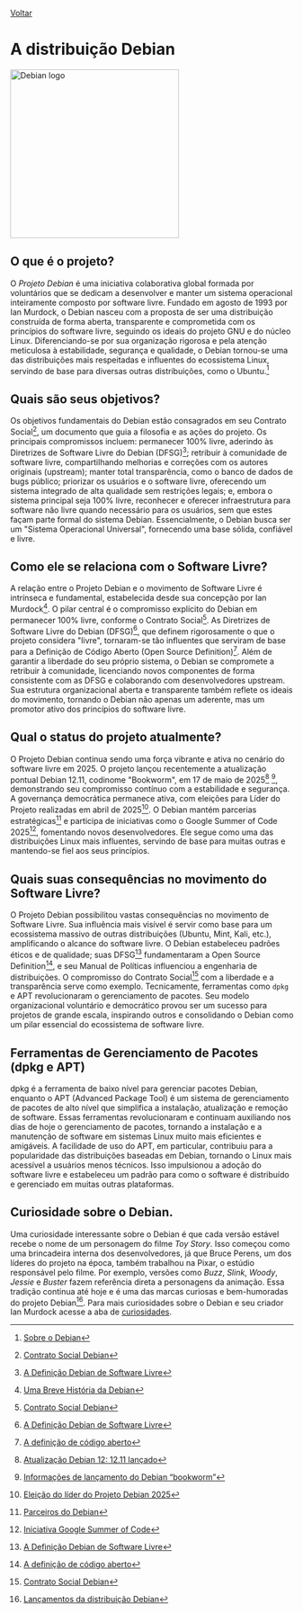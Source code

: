 [Voltar](intro.md)

# A distribuição Debian
<img alt="Debian logo" src=https://images.icon-icons.com/2699/PNG/512/debian_logo_icon_168290.png width="300px" height="auto">

## O que é o projeto?
O *Projeto Debian* é uma iniciativa colaborativa global formada por voluntários que se dedicam a desenvolver e manter um sistema operacional inteiramente composto por software livre. Fundado em agosto de 1993 por Ian Murdock, o Debian nasceu com a proposta de ser uma distribuição construída de forma aberta, transparente e comprometida com os princípios do software livre, seguindo os ideais do projeto GNU e do núcleo Linux. Diferenciando-se por sua organização rigorosa e pela atenção meticulosa à estabilidade, segurança e qualidade, o Debian tornou-se uma das distribuições mais respeitadas e influentes do ecossistema Linux, servindo de base para diversas outras distribuições, como o Ubuntu.[^1]

## Quais são seus objetivos?
Os objetivos fundamentais do Debian estão consagrados em seu Contrato Social[^2], um documento que guia a filosofia e as ações do projeto. Os principais compromissos incluem: permanecer 100% livre, aderindo às Diretrizes de Software Livre do Debian (DFSG)[^3]; retribuir à comunidade de software livre, compartilhando melhorias e correções com os autores originais (upstream); manter total transparência, como o banco de dados de bugs público; priorizar os usuários e o software livre, oferecendo um sistema integrado de alta qualidade sem restrições legais; e, embora o sistema principal seja 100% livre, reconhecer e oferecer infraestrutura para software não livre quando necessário para os usuários, sem que estes façam parte formal do sistema Debian. Essencialmente, o Debian busca ser um "Sistema Operacional Universal", fornecendo uma base sólida, confiável e livre.

## Como ele se relaciona com o Software Livre?
A relação entre o Projeto Debian e o movimento de Software Livre é intrínseca e fundamental, estabelecida desde sua concepção por Ian Murdock[^4]. O pilar central é o compromisso explícito do Debian em permanecer 100% livre, conforme o Contrato Social[^2]. As Diretrizes de Software Livre do Debian (DFSG)[^3], que definem rigorosamente o que o projeto considera "livre", tornaram-se tão influentes que serviram de base para a Definição de Código Aberto (Open Source Definition)[^5]. Além de garantir a liberdade do seu próprio sistema, o Debian se compromete a retribuir à comunidade, licenciando novos componentes de forma consistente com as DFSG e colaborando com desenvolvedores upstream. Sua estrutura organizacional aberta e transparente também reflete os ideais do movimento, tornando o Debian não apenas um aderente, mas um promotor ativo dos princípios do software livre.

## Qual o status do projeto atualmente?
O Projeto Debian continua sendo uma força vibrante e ativa no cenário do software livre em 2025. O projeto lançou recentemente a atualização pontual Debian 12.11, codinome "Bookworm", em 17 de maio de 2025[^6] [^7], demonstrando seu compromisso contínuo com a estabilidade e segurança. A governança democrática permanece ativa, com eleições para Líder do Projeto realizadas em abril de 2025[^8]. O Debian mantém parcerias estratégicas[^9] e participa de iniciativas como o Google Summer of Code 2025[^10], fomentando novos desenvolvedores. Ele segue como uma das distribuições Linux mais influentes, servindo de base para muitas outras e mantendo-se fiel aos seus princípios.

## Quais suas consequências no movimento do Software Livre?
O Projeto Debian possibilitou vastas consequências no movimento de Software Livre. Sua influência mais visível é servir como base para um ecossistema massivo de outras distribuições (Ubuntu, Mint, Kali, etc.), amplificando o alcance do software livre. O Debian estabeleceu padrões éticos e de qualidade; suas DFSG[^3] fundamentaram a Open Source Definition[^5], e seu Manual de Políticas influenciou a engenharia de distribuições. O compromisso do Contrato Social[^2] com a liberdade e a transparência serve como exemplo. Tecnicamente, ferramentas como `dpkg` e APT revolucionaram o gerenciamento de pacotes. Seu modelo organizacional voluntário e democrático provou ser um sucesso para projetos de grande escala, inspirando outros e consolidando o Debian como um pilar essencial do ecossistema de software livre.

## Ferramentas de Gerenciamento de Pacotes (dpkg e APT)
dpkg é a ferramenta de baixo nível para gerenciar pacotes Debian, enquanto o APT (Advanced Package Tool) é um sistema de gerenciamento de pacotes de alto nível que simplifica a instalação, atualização e remoção de software. Essas ferramentas revolucionaram e continuam auxiliando nos dias de hoje o gerenciamento de pacotes, tornando a instalação e a manutenção de software em sistemas Linux muito mais eficientes e amigáveis. A facilidade de uso do APT, em particular, contribuiu para a popularidade das distribuições baseadas em Debian, tornando o Linux mais acessível a usuários menos técnicos. Isso impulsionou a adoção do software livre e estabeleceu um padrão para como o software é distribuído e gerenciado em muitas outras plataformas.

## Curiosidade sobre o Debian.
Uma curiosidade interessante sobre o Debian é que cada versão estável recebe o nome de um personagem do filme *Toy Story*. Isso começou como uma brincadeira interna dos desenvolvedores, já que Bruce Perens, um dos líderes do projeto na época, também trabalhou na Pixar, o estúdio responsável pelo filme. Por exemplo, versões como *Buzz*, *Slink*, *Woody*, *Jessie* e *Buster* fazem referência direta a personagens da animação. Essa tradição continua até hoje e é uma das marcas curiosas e bem-humoradas do projeto Debian[^11]. Para mais curiosidades sobre o Debian e seu criador Ian Murdock acesse a aba de [curiosidades](curiosidade.md).

[^1]: [Sobre o Debian](https://www.debian.org/intro/about.pt.html)

[^2]: [Contrato Social Debian](https://www.debian.org/social_contract)

[^3]: [A Definição Debian de Software Livre](https://www.debian.org/social_contract#guidelines)

[^4]: [Uma Breve História da Debian](https://www.debian.org/doc/manuals/project-history/)

[^5]: [A definição de código aberto](https://opensource.org/osd)

[^6]: [Atualização Debian 12: 12.11 lançado](https://www.debian.org/News/2025/20250517)

[^7]: [Informações de lançamento do Debian “bookworm”](https://www.debian.org/releases/bookworm/)

[^8]: [Eleição do líder do Projeto Debian 2025](https://www.debian.org/vote/2025/vote_001)

[^9]: [Parceiros do Debian](https://www.debian.org/partners/)

[^10]: [Iniciativa Google Summer of Code](https://summerofcode.withgoogle.com/programs/2025/organizations/debian)

[^11]: [Lançamentos da distribuição Debian](https://www.debian.org/doc/manuals/project-history/releases.pt.html)
